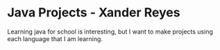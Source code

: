
# Java Projects - Xander Reyes

Learning java for school is interesting, but I want to make projects using each language that I am learning.



